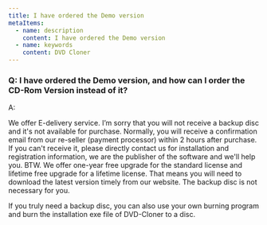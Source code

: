 ```yaml
---
title: I have ordered the Demo version
metaItems:
  - name: description
    content: I have ordered the Demo version
  - name: keywords
    content: DVD Cloner
---
```


### Q: I have ordered the Demo version, and how can I order the CD-Rom Version instead of it?

A:

We offer E-delivery service. I’m sorry that you will not receive a backup disc and it's not available for purchase. Normally, you will receive a confirmation email from our re-seller (payment processor) within 2 hours after purchase. If you can't receive it, please directly contact us for installation and registration information, we are the publisher of the software and we'll help you. BTW. We offer one-year free upgrade for the standard license and lifetime free upgrade for a lifetime license. That means you will need to download the latest version timely from our website. The backup disc is not necessary for you. 

If you truly need a backup disc, you can also use your own burning program and burn the installation exe file of DVD-Cloner to a disc.